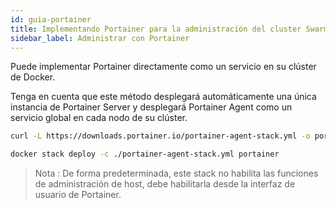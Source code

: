 ```yaml
---
id: guia-portainer
title: Implementando Portainer para la administración del cluster Swarm
sidebar_label: Administrar con Portainer
---
```


Puede implementar Portainer directamente como un servicio en su clúster de Docker. 

Tenga en cuenta que este método desplegará automáticamente una única instancia de Portainer Server y desplegará Portainer Agent como un servicio global en cada nodo de su clúster.

```bash
curl -L https://downloads.portainer.io/portainer-agent-stack.yml -o portainer-agent-stack.yml

docker stack deploy -c ./portainer-agent-stack.yml portainer
```

> Nota : De forma predeterminada, este stack no habilita las funciones de administración de host, debe habilitarla desde la interfaz de usuario de Portainer.
